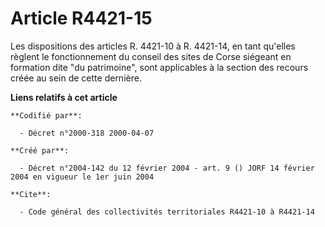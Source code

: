 # Article R4421-15

Les dispositions des articles R. 4421-10 à R. 4421-14, en tant qu'elles règlent le fonctionnement du conseil des sites de
Corse siégeant en formation dite "du patrimoine", sont applicables à la section des recours créée au sein de cette dernière.

**Liens relatifs à cet article**

	**Codifié par**:

	  - Décret n°2000-318 2000-04-07

	**Créé par**:

	  - Décret n°2004-142 du 12 février 2004 - art. 9 () JORF 14 février 2004 en vigueur le 1er juin 2004

	**Cite**:

	  - Code général des collectivités territoriales R4421-10 à R4421-14
